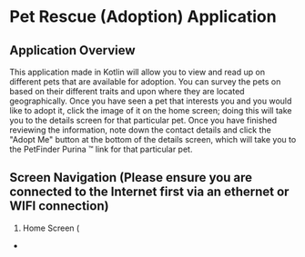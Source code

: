 # Pet Rescue (Adoption) Application

## Application Overview

 This application made in Kotlin will allow you to view and read up on different pets that are available for adoption. You can survey the pets on based on their different traits and upon where they are located geographically. Once you have seen a pet that interests you and you would like to adopt it, click the image of it on the home screen; doing this will take you to the details screen for that particular pet. Once you have finished reviewing the information, note down the contact details and click the "Adopt Me" button at the bottom of the details screen, which will take you to the PetFinder Purina :tm: link for that particular pet.

## Screen Navigation (Please ensure you are connected to the Internet first via an ethernet or WIFI connection)

   1. Home Screen (

   * 
